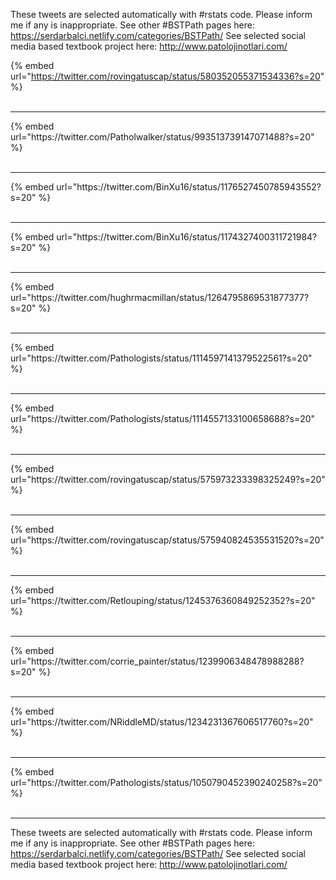 

These tweets are selected automatically with #rstats code. Please inform me if any is inappropriate.
See other #BSTPath pages here: https://serdarbalci.netlify.com/categories/BSTPath/ 
See selected social media based textbook project here: http://www.patolojinotlari.com/

{% embed url="https://twitter.com/rovingatuscap/status/580352055371534336?s=20" %}<br>
<br>
<hr>
{% embed url="https://twitter.com/Patholwalker/status/993513739147071488?s=20" %}<br>
<br>
<hr>
{% embed url="https://twitter.com/BinXu16/status/1176527450785943552?s=20" %}<br>
<br>
<hr>
{% embed url="https://twitter.com/BinXu16/status/1174327400311721984?s=20" %}<br>
<br>
<hr>
{% embed url="https://twitter.com/hughrmacmillan/status/1264795869531877377?s=20" %}<br>
<br>
<hr>
{% embed url="https://twitter.com/Pathologists/status/1114597141379522561?s=20" %}<br>
<br>
<hr>
{% embed url="https://twitter.com/Pathologists/status/1114557133100658688?s=20" %}<br>
<br>
<hr>
{% embed url="https://twitter.com/rovingatuscap/status/575973233398325249?s=20" %}<br>
<br>
<hr>
{% embed url="https://twitter.com/rovingatuscap/status/575940824535531520?s=20" %}<br>
<br>
<hr>
{% embed url="https://twitter.com/Retlouping/status/1245376360849252352?s=20" %}<br>
<br>
<hr>
{% embed url="https://twitter.com/corrie_painter/status/1239906348478988288?s=20" %}<br>
<br>
<hr>
{% embed url="https://twitter.com/NRiddleMD/status/1234231367606517760?s=20" %}<br>
<br>
<hr>
{% embed url="https://twitter.com/Pathologists/status/1050790452390240258?s=20" %}<br>
<br>
<hr>


These tweets are selected automatically with #rstats code. Please inform me if any is inappropriate.
See other #BSTPath pages here: https://serdarbalci.netlify.com/categories/BSTPath/ 
See selected social media based textbook project here: http://www.patolojinotlari.com/

